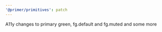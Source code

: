```yaml
---
'@primer/primitives': patch
---
```


A11y changes to primary green, fg.default and fg.muted and some more
